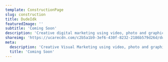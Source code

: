 ```yaml
---
template: ConstructionPage
slug: construction
title: DudeIdk
featuredImage: ''
subtitle: 'Coming Soon'
description: 'Creative digital marketing using video, photo and graphic elements'
shareimg: 'https://ucarecdn.com/c2b5a1b9-3ef6-430f-8232-2186b579d26d/dudeidklogo.png'
meta:
  description: 'Creative Visual Marketing using video, photo and graphic elements'
  title: 'Coming Soon'
---
```

